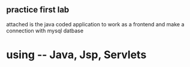 ##  practice first lab
attached is the java coded application to work as a frontend and make a connection with mysql datbase 
# using --   Java, Jsp, Servlets
